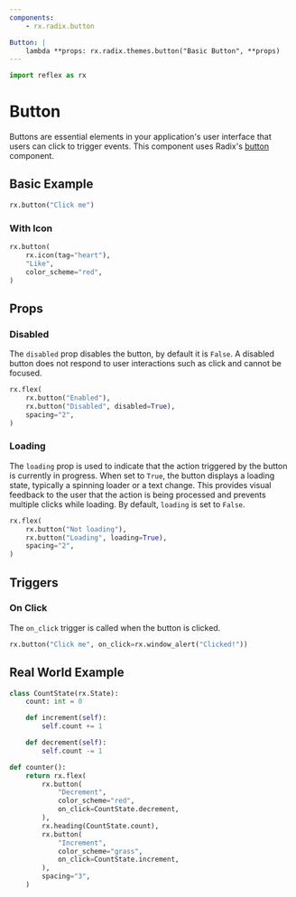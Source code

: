 ```yaml
---
components:
    - rx.radix.button

Button: |
    lambda **props: rx.radix.themes.button("Basic Button", **props)
---
```



```python exec
import reflex as rx
```

# Button

Buttons are essential elements in your application's user interface that users can click to trigger events. This component uses Radix's [button](https://radix-ui.com/primitives/docs/components/button) component.

## Basic Example

```python demo
rx.button("Click me")
```

### With Icon

```python demo
rx.button(
    rx.icon(tag="heart"),
    "Like",
    color_scheme="red",
)
```

## Props

### Disabled

The `disabled` prop disables the button, by default it is `False`.  A disabled button does not respond to user interactions such as click and cannot be focused.

```python demo
rx.flex(
    rx.button("Enabled"),
    rx.button("Disabled", disabled=True),
    spacing="2",
)
```

### Loading
The `loading` prop is used to indicate that the action triggered by the button is currently in progress. When set to `True`, the button displays a loading state, typically a spinning loader or a text change. This provides visual feedback to the user that the action is being processed and prevents multiple clicks while loading. By default, `loading` is set to `False`.

```python demo
rx.flex(
    rx.button("Not loading"),
    rx.button("Loading", loading=True),
    spacing="2",
)
```

## Triggers

### On Click

The `on_click` trigger is called when the button is clicked.

```python demo
rx.button("Click me", on_click=rx.window_alert("Clicked!"))
```

## Real World Example

```python demo exec
class CountState(rx.State):
    count: int = 0

    def increment(self):
        self.count += 1

    def decrement(self):
        self.count -= 1

def counter():
    return rx.flex(
        rx.button(
            "Decrement",
            color_scheme="red",
            on_click=CountState.decrement,
        ),
        rx.heading(CountState.count),
        rx.button(
            "Increment",
            color_scheme="grass",
            on_click=CountState.increment,
        ),
        spacing="3",
    )
```
